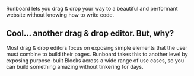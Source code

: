 
Runboard lets you drag & drop your way to a beautiful and performant website without knowing how to write code. 

## Cool... another drag & drop editor. But, why?

Most drag & drop editors focus on exposing simple elements that the user must combine to build their pages. Runboard takes this to another level by exposing purpose-built Blocks across a wide range of use cases, so you can build something amazing without tinkering for days.
